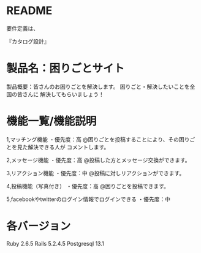 # README

要件定義は、

『カタログ設計』
# 製品名：困りごとサイト
製品概要：皆さんのお困りごとを解決します。
		困りごと・解決したいことを全国の皆さんに
		解決してもらいましょう！

# 機能一覧/機能説明
1,マッチング機能
 ・優先度：高
    @困りごとを投稿することにより、その困りごとを見た解決できる人が
		コメントします。

2,メッセージ機能
 ・優先度：高
    @投稿した方とメッセージ交換ができます。

3,リアクション機能
 ・優先度：中
    @投稿に対しリアクションができます。

4,投稿機能（写真付き）
 ・優先度：高
    @困りごとを投稿できます。

5,facebookやtwitterのログイン情報でログインできる
 ・優先度：中

# 各バージョン
Ruby 2.6.5 Rails 5.2.4.5 Postgresql 13.1
